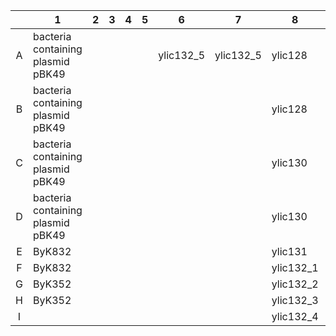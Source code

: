 |   | 1  |  2 |  3 | 4  | 5  |  6 | 7  | 8  | 9  |
|:---:|---|---|---|---|---|---|---|---|---|
| A  | bacteria containing <br> plasmid  pBK49   |   |   |   |   | ylic132_5 | ylic132_5 | ylic128 | yLL135 |
|  B | bacteria containing <br> plasmid  pBK49  |   |   |   |   |   |   | ylic128 | yLL135 |
| C  | bacteria containing <br> plasmid  pBK49  |   |   |   |   |   |   | ylic130  | yLL135  |
| D  | bacteria containing <br> plasmid  pBK49  |   |   |   |   |   |   | ylic130 | yLL135  |
| E  | ByK832 |   |   |   |   |   |   | ylic131  | ylic131  |
|  F | ByK832 |   |   |   |   |   |   | ylic132_1 | ylic132_1 |
| G  | ByK352 |   |   |   |   |   |   | ylic132_2 | ylic132_2 |
|  H | ByK352  |   |   |   |   |   |   | ylic132_3 | ylic132_3 |
|  I |   |   |   |   |   |   |   | ylic132_4 | ylic132_4 |
